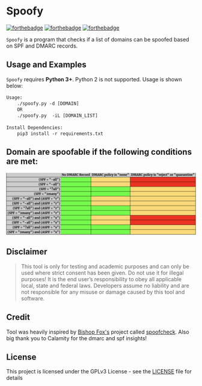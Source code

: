 # Spoofy

[![forthebadge](https://forthebadge.com/images/badges/made-with-python.svg)](https://www.python.org/)
[![forthebadge](https://forthebadge.com/images/badges/contains-tasty-spaghetti-code.svg)](https://www.thewholesomedish.com/spaghetti/)
[![forthebadge](https://forthebadge.com/images/badges/it-works-why.svg)](https://www.youtube.com/watch?v=kyti25ol438)

`Spoofy` is a program that checks if a list of domains can be spoofed based on SPF and DMARC records. 


## Usage and Examples

`Spoofy` requires **Python 3+**. Python 2 is not supported. Usage is shown below:

```console
Usage:
    ./spoofy.py -d [DOMAIN]
    OR
    ./spoofy.py  -iL [DOMAIN_LIST]
    
Install Dependencies:
    pip3 install -r requirements.txt
```

## Domain are spoofable if the following conditions are met:
![table](/img/table.png)


## Disclaimer

> This tool is only for testing and academic purposes and can only be used where
> strict consent has been given. Do not use it for illegal purposes! It is the
> end user’s responsibility to obey all applicable local, state and federal laws.
> Developers assume no liability and are not responsible for any misuse or damage
> caused by this tool and software.

## Credit

Tool was heavily inspired by [Bishop Fox's](https://github.com/BishopFox/) project called [spoofcheck](https://github.com/BishopFox/spoofcheck/).
Also big thank you to Calamity for the dmarc and spf insights!

## License

This project is licensed under the GPLv3 License - see the [LICENSE](LICENSE)
file for details
